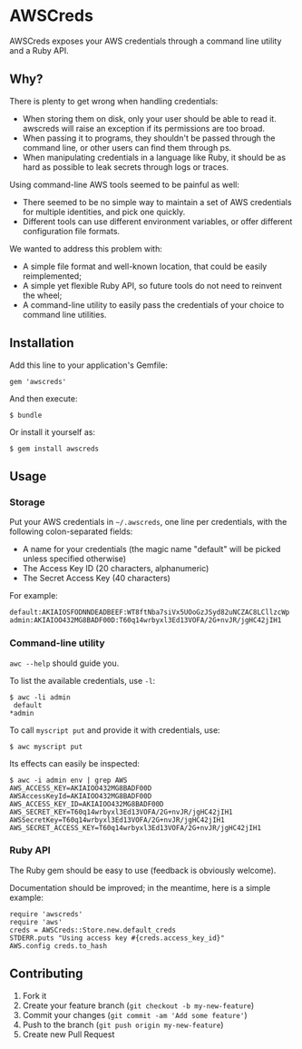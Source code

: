 # AWSCreds

AWSCreds exposes your AWS credentials through a command line utility and a Ruby API.

## Why?

There is plenty to get wrong when handling credentials:

- When storing them on disk, only your user should be able to read it. awscreds will raise an exception if its permissions are too broad.
- When passing it to programs, they shouldn't be passed through the command line, or other users can find them through ps.
- When manipulating credentials in a language like Ruby, it should be as hard as possible to leak secrets through logs or traces.

Using command-line AWS tools seemed to be painful as well:

- There seemed to be no simple way to maintain a set of AWS credentials for multiple identities, and pick one quickly.
- Different tools can use different environment variables, or offer different configuration file formats.

We wanted to address this problem with:

- A simple file format and well-known location, that could be easily reimplemented;
- A simple yet flexible Ruby API, so future tools do not need to reinvent the wheel;
- A command-line utility to easily pass the credentials of your choice to command line utilities.

## Installation

Add this line to your application's Gemfile:

    gem 'awscreds'

And then execute:

    $ bundle

Or install it yourself as:

    $ gem install awscreds

## Usage

### Storage

Put your AWS credentials in `~/.awscreds`, one line per credentials, with the following colon-separated fields:

- A name for your credentials (the magic name "default" will be picked unless specified otherwise)
- The Access Key ID (20 characters, alphanumeric)
- The Secret Access Key (40 characters)

For example:

    default:AKIAIOSFODNNDEADBEEF:WT8ftNba7siVx5UOoGzJSyd82uNCZAC8LCllzcWp
    admin:AKIAIOO432MG8BADF00D:T60q14wrbyxl3Ed13VOFA/2G+nvJR/jgHC42jIH1

### Command-line utility

`awc --help` should guide you.

To list the available credentials, use `-l`:

    $ awc -li admin
     default
    *admin

To call `myscript put` and provide it with credentials, use:

    $ awc myscript put

Its effects can easily be inspected:

    $ awc -i admin env | grep AWS
    AWS_ACCESS_KEY=AKIAIOO432MG8BADF00D
    AWSAccessKeyId=AKIAIOO432MG8BADF00D
    AWS_ACCESS_KEY_ID=AKIAIOO432MG8BADF00D
    AWS_SECRET_KEY=T60q14wrbyxl3Ed13VOFA/2G+nvJR/jgHC42jIH1
    AWSSecretKey=T60q14wrbyxl3Ed13VOFA/2G+nvJR/jgHC42jIH1
    AWS_SECRET_ACCESS_KEY=T60q14wrbyxl3Ed13VOFA/2G+nvJR/jgHC42jIH1

### Ruby API

The Ruby gem should be easy to use (feedback is obviously welcome).

Documentation should be improved; in the meantime, here is a simple example:

    require 'awscreds'
    require 'aws'
    creds = AWSCreds::Store.new.default_creds
    STDERR.puts "Using access key #{creds.access_key_id}"
    AWS.config creds.to_hash

## Contributing

1. Fork it
2. Create your feature branch (`git checkout -b my-new-feature`)
3. Commit your changes (`git commit -am 'Add some feature'`)
4. Push to the branch (`git push origin my-new-feature`)
5. Create new Pull Request
